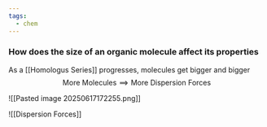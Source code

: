 ```yaml
---
tags:
  - chem
---
```

### How does the size of an organic molecule affect its properties
As a [[Homologus Series]] progresses, molecules get bigger and bigger
$$\textrm{More Molecules} \implies \textrm{More Dispersion Forces}$$

![[Pasted image 20250617172255.png]]

![[Dispersion Forces]]